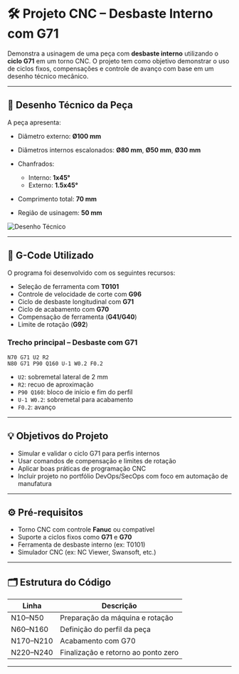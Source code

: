 # 🛠️ Projeto CNC – Desbaste Interno com G71

Demonstra a usinagem de uma peça com **desbaste interno** utilizando o **ciclo G71** em um torno CNC. O projeto tem como objetivo demonstrar o uso de ciclos fixos, compensações e controle de avanço com base em um desenho técnico mecânico.

---

## 📐 Desenho Técnico da Peça

A peça apresenta:

* Diâmetro externo: **Ø100 mm**
* Diâmetros internos escalonados: **Ø80 mm**, **Ø50 mm**, **Ø30 mm**
* Chanfrados:

  * Interno: **1x45°**
  * Externo: **1.5x45°**
* Comprimento total: **70 mm**
* Região de usinagem: **50 mm**

![Desenho Técnico](./Captura%20de%20tela%202025-07-29%20145955.png)

---

## 🧾 G-Code Utilizado

O programa foi desenvolvido com os seguintes recursos:

* Seleção de ferramenta com **T0101**
* Controle de velocidade de corte com **G96**
* Ciclo de desbaste longitudinal com **G71**
* Ciclo de acabamento com **G70**
* Compensação de ferramenta (**G41/G40**)
* Limite de rotação (**G92**)

### Trecho principal – Desbaste com G71

```gcode
N70 G71 U2 R2
N80 G71 P90 Q160 U-1 W0.2 F0.2
```

* `U2`: sobremetal lateral de 2 mm
* `R2`: recuo de aproximação
* `P90 Q160`: bloco de início e fim do perfil
* `U-1 W0.2`: sobremetal para acabamento
* `F0.2`: avanço

---

## 💡 Objetivos do Projeto

* Simular e validar o ciclo G71 para perfis internos
* Usar comandos de compensação e limites de rotação
* Aplicar boas práticas de programação CNC
* Incluir projeto no portfólio DevOps/SecOps com foco em automação de manufatura

---

## ⚙️ Pré-requisitos

* Torno CNC com controle **Fanuc** ou compatível
* Suporte a ciclos fixos como **G71** e **G70**
* Ferramenta de desbaste interno (ex: T0101)
* Simulador CNC (ex: NC Viewer, Swansoft, etc.)

---

## 🗂 Estrutura do Código

| Linha     | Descrição                           |
| --------- | ----------------------------------- |
| N10–N50   | Preparação da máquina e rotação     |
| N60–N160  | Definição do perfil da peça         |
| N170–N210 | Acabamento com G70                  |
| N220–N240 | Finalização e retorno ao ponto zero |

---
